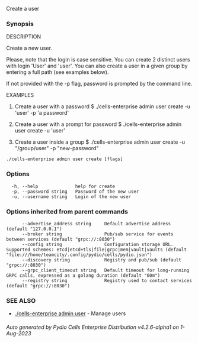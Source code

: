 Create a user

### Synopsis


DESCRIPTION

  Create a new user.

  Please, note that the login is case sensitive. You can create 2 distinct users with login 'User' and 'user'. 
  You can also create a user in a given group by entering a full path (see examples below). 

  If not provided with the -p flag, password is prompted by the command line.

EXAMPLES

  1. Create a user with a password
  $ ./cells-enterprise admin user create -u 'user' -p 'a password'

  2. Create a user with a prompt for password
  $ ./cells-enterprise admin user create -u 'user'

  3. Create a user inside a group
  $ ./cells-enterprise admin user create -u "/group/user" -p "new-password"



```
./cells-enterprise admin user create [flags]
```

### Options

```
  -h, --help              help for create
  -p, --password string   Password of the new user
  -u, --username string   Login of the new user
```

### Options inherited from parent commands

```
      --advertise_address string     Default advertise address (default "127.0.0.1")
      --broker string                Pub/sub service for events between services (default "grpc://:8030")
      --config string                Configuration storage URL. Supported schemes: etcd|etcd+tls|file|grpc|mem|vault|vaults (default "file:///home/teamcity/.config/pydio/cells/pydio.json")
      --discovery string             Registry and pub/sub (default "grpc://:8030")
      --grpc_client_timeout string   Default timeout for long-running GRPC calls, expressed as a golang duration (default "60m")
      --registry string              Registry used to contact services (default "grpc://:8030")
```

### SEE ALSO

* [./cells-enterprise admin user](./cells-enterprise-admin-user)	 - Manage users

###### Auto generated by Pydio Cells Enterprise Distribution v4.2.6-alpha1 on 1-Aug-2023

